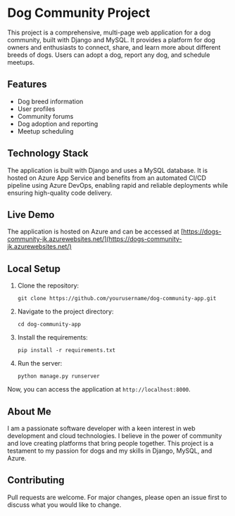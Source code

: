 # Dog Community Project

This project is a comprehensive, multi-page web application for a dog community, built with Django and MySQL. It provides a platform for dog owners and enthusiasts to connect, share, and learn more about different breeds of dogs. Users can adopt a dog, report any dog, and schedule meetups.

## Features

- Dog breed information
- User profiles
- Community forums
- Dog adoption and reporting
- Meetup scheduling

## Technology Stack

The application is built with Django and uses a MySQL database. It is hosted on Azure App Service and benefits from an automated CI/CD pipeline using Azure DevOps, enabling rapid and reliable deployments while ensuring high-quality code delivery.

## Live Demo

The application is hosted on Azure and can be accessed at [https://dogs-community-jk.azurewebsites.net/](https://dogs-community-jk.azurewebsites.net/)

## Local Setup

1. Clone the repository:
    ```
    git clone https://github.com/yourusername/dog-community-app.git
    ```

2. Navigate to the project directory:
    ```
    cd dog-community-app
    ```

3. Install the requirements:
    ```
    pip install -r requirements.txt
    ```

4. Run the server:
    ```
    python manage.py runserver
    ```

Now, you can access the application at `http://localhost:8000`.

## About Me

I am a passionate software developer with a keen interest in web development and cloud technologies. I believe in the power of community and love creating platforms that bring people together. This project is a testament to my passion for dogs and my skills in Django, MySQL, and Azure.

## Contributing

Pull requests are welcome. For major changes, please open an issue first to discuss what you would like to change.
